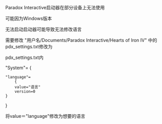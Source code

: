 Paradox Interactive启动器在部分设备上无法使用

可能因为Windows版本

无法启动启动器可能导致无法修改语言

需要修改 "用户名/Documents/Paradox Interactive/Hearts of Iron IV" 中的pdx_settings.txt修改为

pdx_settings.txt内

"System"=
{

	"language"=
        {
		value="语言"
		version=0
	}
 
}

将value＝"language"修改为想要的语言
